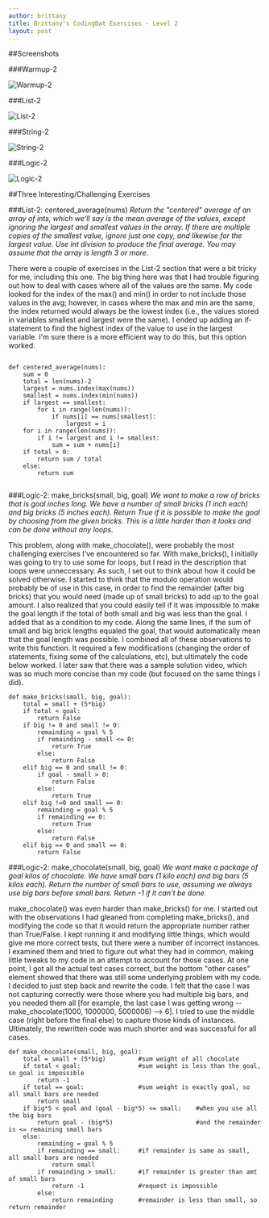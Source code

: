 ```yaml
---
author: brittany
title: Brittany's CodingBat Exercises - Level 2
layout: post
---
```

##Screenshots

###Warmup-2

![Warmup-2](http://www.unc.edu/~bmhayes/inls560/warmup-2.png)


###List-2

![List-2](http://www.unc.edu/~bmhayes/inls560/list-2.png)


###String-2

![String-2](http://www.unc.edu/~bmhayes/inls560/string-2.png)


###Logic-2

![Logic-2](http://www.unc.edu/~bmhayes/inls560/logic-2.png)


##Three Interesting/Challenging Exercises

###List-2: centered_average(nums)
*Return the "centered" average of an array of ints, which we'll say is the mean average of the values, except ignoring the largest and smallest values in the array. If there are multiple copies of the smallest value, ignore just one copy, and likewise for the largest value. Use int division to produce the final average. You may assume that the array is length 3 or more.*

There were a couple of exercises in the List-2 section that were a bit tricky for me, including this one. The big thing here was that I had trouble figuring out how to deal with cases where all of the values are the same. My code looked for the index of the max() and min() in order to not include those values in the avg; however, in cases where the max and min are the same, the index returned would always be the lowest index (i.e., the values stored in variables smallest and largest were the same). I ended up adding an if-statement to find the highest index of the value to use in the largest variable. I'm sure there is a more efficient way to do this, but this option worked. 

```

def centered_average(nums):
    sum = 0
    total = len(nums)-2
    largest = nums.index(max(nums))
    smallest = nums.index(min(nums))
    if largest == smallest:
        for i in range(len(nums)):
            if nums[i] == nums[smallest]:
                largest = i
    for i in range(len(nums)):
        if i != largest and i != smallest:
            sum = sum + nums[i] 
    if total > 0:
        return sum / total
    else:
        return sum
    
```

###Logic-2: make_bricks(small, big, goal)
*We want to make a row of bricks that is goal inches long. We have a number of small bricks (1 inch each) and big bricks (5 inches each). Return True if it is possible to make the goal by choosing from the given bricks. This is a little harder than it looks and can be done without any loops.*

This problem, along with make_chocolate(), were probably the most challenging exercises I've encountered so far. With make_bricks(), I initially was going to try to use some for loops, but I read in the description that loops were unneccessary. As such, I set out to think about how it could be solved otherwise. I started to think that the modulo operation would probably be of use in this case, in order to find the remainder (after big bricks) that you would need (made up of small bricks) to add up to the goal amount. I also realized that you could easily tell if it was impossible to make the goal length if the total of both small and big was less than the goal. I added that as a condition to my code. Along the same lines, if the sum of small and big brick lengths equaled the goal, that would automatically mean that the goal length was possible. I combined all of these observations to write this function. It required a few modifications (changing the order of statements, fixing some of the calculations, etc), but ultimately the code below worked. I later saw that there was a sample solution video, which was so much more concise than my code (but focused on the same things I did).

```
def make_bricks(small, big, goal):
    total = small + (5*big)
    if total < goal:
        return False
    if big != 0 and small != 0:
        remainding = goal % 5
        if remainding - small <= 0:
            return True
        else:
            return False     
    elif big == 0 and small != 0:
        if goal - small > 0:
            return False
        else:
            return True
    elif big !=0 and small == 0:
        remainding = goal % 5
        if remainding == 0:
            return True
        else:
            return False
    elif big == 0 and small == 0:
        return False
```


###Logic-2: make_chocolate(small, big, goal)
*We want make a package of goal kilos of chocolate. We have small bars (1 kilo each) and big bars (5 kilos each). Return the number of small bars to use, assuming we always use big bars before small bars. Return -1 if it can't be done.*

make_chocolate() was even harder than make_bricks() for me. I started out with the observations I had gleaned from completing make_bricks(), and modifying the code so that it would return the appropriate number rather than True/False. I kept running it and modifying little things, which would give me more correct tests, but there were a number of incorrect instances. I examined them and tried to figure out what they had in common, making little tweaks to my code in an attempt to account for those cases. At one point, I got all the actual test cases correct, but the bottom "other cases" element showed that there was still some underlying problem with my code. I decided to just step back and rewrite the code. I felt that the case I was not capturing correctly were those where you had multiple big bars, and you needed them all  [for example, the last case I was getting wrong -- make_chocolate(1000, 1000000, 5000006) --> 6]. I tried to use the middle case (right before the final else) to capture those kinds of instances. Ultimately, the rewritten code was much shorter and was successful for all cases.

```
def make_chocolate(small, big, goal):
    total = small + (5*big)         #sum weight of all chocolate
    if total < goal:                #sum weight is less than the goal, so goal is impossible
        return -1
    if total == goal:               #sum weight is exactly goal, so all small bars are needed
        return small
    if big*5 < goal and (goal - big*5) <= small:    #when you use all the big bars 
        return goal - (big*5)                       #and the remainder is <= remaining small bars
    else:
        remainding = goal % 5       
        if remainding == small:     #if remainder is same as small, all small bars are needed
            return small 
        if remainding > small:      #if remainder is greater than amt of small bars
            return -1               #request is impossible
        else:
            return remainding       #remainder is less than small, so return remainder
```


